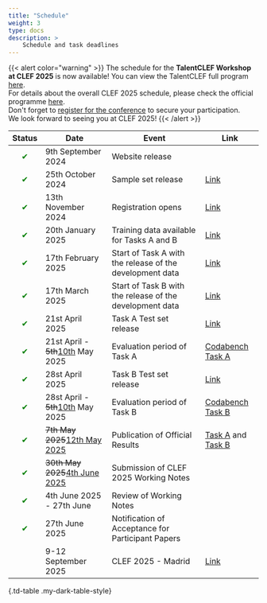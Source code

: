 ```yaml
---
title: "Schedule"
weight: 3
type: docs
description: >
    Schedule and task deadlines
---
```



{{< alert color="warning" >}}<i class="fas fa-exclamation-triangle"></i> The schedule for the **TalentCLEF Workshop at CLEF 2025** is now available! You can view the TalentCLEF full program [here](/talentclef/docs/talentclef-2025/workshop/workshop_schedule).  
For details about the overall CLEF 2025 schedule, please check the official programme [here](https://clef2025.clef-initiative.eu/index.php?page=Pages/programme.html).  
Don't forget to [register for the conference](https://clef2025.clef-initiative.eu/index.php?page=Pages/registrationConference.html) to secure your participation.  
We look forward to seeing you at CLEF 2025!
{{< /alert >}}

| Status | Date                            | Event                                                       | Link |
|--------|---------------------------------|-------------------------------------------------------------|------|
|<div style="text-align: center; color: green;">&#10004;</div> | 9th September 2024 | Website release |  |
|<div style="text-align: center; color: green;">&#10004;</div> | 25th October 2024               | Sample set  release                                    | [Link](https://doi.org/10.5281/zenodo.14002665) |
|<div style="text-align: center; color: green;">&#10004;</div> | 13th November 2024              | Registration opens                                           | [Link](https://clef2025-labs-registration.dei.unipd.it/) |
|<div style="text-align: center; color: green;">&#10004;</div> | 20th January 2025               | Training data available for Tasks A and B                    |  [Link](https://doi.org/10.5281/zenodo.14002665) |
|<div style="text-align: center; color: green;">&#10004;</div> | 17th February 2025              | Start of Task A with the release of the development data     | [Link](https://doi.org/10.5281/zenodo.14002665)  |
|<div style="text-align: center; color: green;">&#10004;</div> | 17th March 2025                 | Start of Task B with the release of the development data     | [Link](https://doi.org/10.5281/zenodo.14002665) | 
| <div style="text-align: center; color: green;">&#10004;</div> | 21st April 2025                     | Task A Test set release    | [Link](https://doi.org/10.5281/zenodo.14002665) | 
|<div style="text-align: center; color: green;">&#10004;</div>   | 21st April - <del>5th</del><ins>10th</ins> May 2025       | Evaluation period of Task A                           | [Codabench Task A](https://www.codabench.org/competitions/5842/) | 
|<div style="text-align: center; color: green;">&#10004;</div> | 28st April 2025                     | Task B Test set release    |  [Link](https://doi.org/10.5281/zenodo.14002665) | 
| <div style="text-align: center; color: green;">&#10004;</div>   | 28st April - <del>5th</del><ins>10th</ins> May 2025       | Evaluation period of Task B                            |[Codabench Task B](https://www.codabench.org/competitions/7059/) | 
| <div style="text-align: center; color: green;">&#10004;</div>   | <del>7th May 2025</del><ins>12th May 2025</ins>               | Publication of Official Results                              | [Task A](https://doi.org/10.5281/zenodo.14002665) and [Task B](https://doi.org/10.5281/zenodo.14002665)  | 
| <div style="text-align: center; color: green;">&#10004;</div>  | <del>30th May 2025</del><ins>4th June 2025</ins>                  | Submission of CLEF 2025 Working Notes           |  | 
|  <div style="text-align: center; color: green;">&#10004;</div> | 4th June 2025 - 27th June      | Review of Working Notes                        |   | 
| <div style="text-align: center; color: green;">&#10004;</div>  | 27th June 2025    | Notification of Acceptance for Participant Papers       |   | 
|  | 9-12 September 2025    | CLEF 2025 - Madrid       |  [Link](https://clef2025.clef-initiative.eu/index.php?page=Pages/programme.html) | 


{.td-table  .my-dark-table-style}

